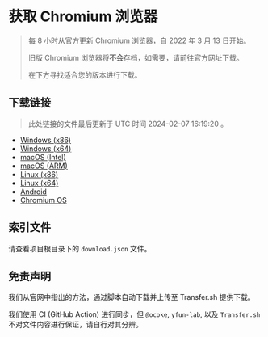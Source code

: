# 获取 Chromium 浏览器

> 每 8 小时从官方更新 Chromium 浏览器，自 2022 年 3 月 13 日开始。
> 
> 旧版 Chromium 浏览器将**不会**存档，如需要，请前往官方网址下载。
>
> 在下方寻找适合您的版本进行下载。

## 下载链接

> 此处链接的文件最后更新于 UTC 时间 2024-02-07 16:19:20
。

- [Windows (x86)](https://transfer.sh/9VvAf1gXkj/Win.zip)
- [Windows (x64)](https://transfer.sh/WrmFWk7HAd/Win_x64.zip)
- [macOS (Intel)](https://transfer.sh/1XcMICVpw4/Mac.zip)
- [macOS (ARM)](https://transfer.sh/Hjd7rUtxmD/Mac_Arm.zip)
- [Linux (x86)](https://transfer.sh/19Xk4sfSVI/Linux.zip)
- [Linux (x64)](https://transfer.sh/i0svFHHH2j/Linux_x64.zip)
- [Android](https://transfer.sh/PFv6PJtmcG/Android.zip)
- [Chromium OS](https://transfer.sh/52nMi9KaDn/Linux_ChromiumOS_Full.zip)

## 索引文件

请查看项目根目录下的 `download.json` 文件。

## 免责声明

我们从官网中指出的方法，通过脚本自动下载并上传至 Transfer.sh 提供下载。

我们使用 CI (GitHub Action) 进行同步，但 `@ocoke`, `yfun-lab`, 以及 `Transfer.sh` 不对文件内容进行保证，请自行对其分辨。
